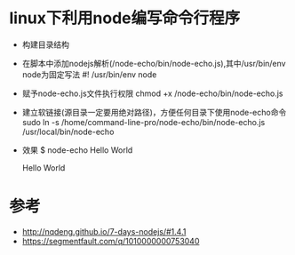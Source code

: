 # linux下利用node编写命令行程序

+ 构建目录结构

+ 在脚本中添加nodejs解析(/node-echo/bin/node-echo.js),其中/usr/bin/env node为固定写法
#! /usr/bin/env node

+ 赋予node-echo.js文件执行权限
chmod +x /node-echo/bin/node-echo.js

+ 建立软链接(源目录一定要用绝对路径)，方便任何目录下使用node-echo命令
sudo ln -s /home/command-line-pro/node-echo/bin/node-echo.js /usr/local/bin/node-echo

+ 效果
$ node-echo  Hello World

    Hello World
# 参考
+ http://nqdeng.github.io/7-days-nodejs/#1.4.1
+ https://segmentfault.com/q/1010000000753040
